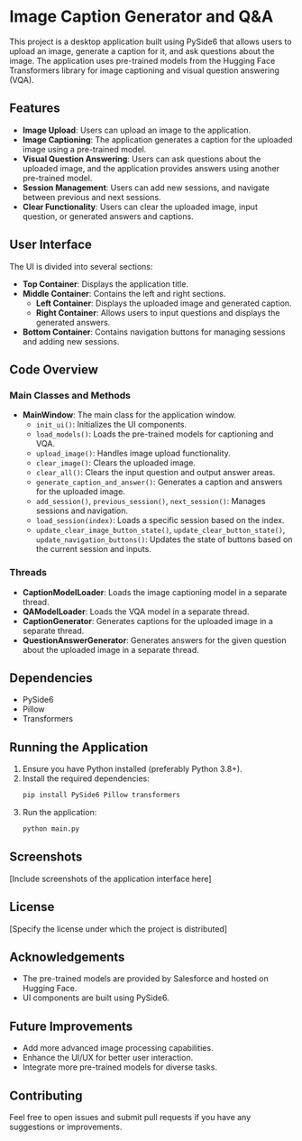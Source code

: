 # Image Caption Generator and Q&A

This project is a desktop application built using PySide6 that allows users to upload an image, generate a caption for it, and ask questions about the image. The application uses pre-trained models from the Hugging Face Transformers library for image captioning and visual question answering (VQA). 

## Features

- **Image Upload**: Users can upload an image to the application.
- **Image Captioning**: The application generates a caption for the uploaded image using a pre-trained model.
- **Visual Question Answering**: Users can ask questions about the uploaded image, and the application provides answers using another pre-trained model.
- **Session Management**: Users can add new sessions, and navigate between previous and next sessions.
- **Clear Functionality**: Users can clear the uploaded image, input question, or generated answers and captions.

## User Interface

The UI is divided into several sections:
- **Top Container**: Displays the application title.
- **Middle Container**: Contains the left and right sections.
  - **Left Container**: Displays the uploaded image and generated caption.
  - **Right Container**: Allows users to input questions and displays the generated answers.
- **Bottom Container**: Contains navigation buttons for managing sessions and adding new sessions.

## Code Overview

### Main Classes and Methods

- **MainWindow**: The main class for the application window.
  - `init_ui()`: Initializes the UI components.
  - `load_models()`: Loads the pre-trained models for captioning and VQA.
  - `upload_image()`: Handles image upload functionality.
  - `clear_image()`: Clears the uploaded image.
  - `clear_all()`: Clears the input question and output answer areas.
  - `generate_caption_and_answer()`: Generates a caption and answers for the uploaded image.
  - `add_session()`, `previous_session()`, `next_session()`: Manages sessions and navigation.
  - `load_session(index)`: Loads a specific session based on the index.
  - `update_clear_image_button_state()`, `update_clear_button_state()`, `update_navigation_buttons()`: Updates the state of buttons based on the current session and inputs.

### Threads

- **CaptionModelLoader**: Loads the image captioning model in a separate thread.
- **QAModelLoader**: Loads the VQA model in a separate thread.
- **CaptionGenerator**: Generates captions for the uploaded image in a separate thread.
- **QuestionAnswerGenerator**: Generates answers for the given question about the uploaded image in a separate thread.

## Dependencies

- PySide6
- Pillow
- Transformers

## Running the Application

1. Ensure you have Python installed (preferably Python 3.8+).
2. Install the required dependencies:
    ```bash
    pip install PySide6 Pillow transformers
    ```
3. Run the application:
    ```bash
    python main.py
    ```

## Screenshots

[Include screenshots of the application interface here]

## License

[Specify the license under which the project is distributed]

## Acknowledgements

- The pre-trained models are provided by Salesforce and hosted on Hugging Face.
- UI components are built using PySide6.

## Future Improvements

- Add more advanced image processing capabilities.
- Enhance the UI/UX for better user interaction.
- Integrate more pre-trained models for diverse tasks.

## Contributing

Feel free to open issues and submit pull requests if you have any suggestions or improvements.
